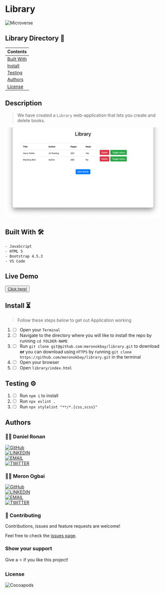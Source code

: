 # Library

![Microverse](https://img.shields.io/badge/-Microverse-6F23FF?style=for-the-badge)

## Library Directory 📙

| Contents                    |
| --------------------------- |
| [Built With](#built-with-🛠) |
| [Install](#install-⏳)      |
| [Testing](#testing-⚙️)      |
| [Authors](#authors)         |
| [License](#license)         |

## Description

> We have created a `Library` web-application that lets you create and delete books.

![img](./assets/images/main-sc.png)

## Built With 🛠

```
- JavaScript
- HTML 5
- Bootstrap 4.5.3
- VS Code
```

## Live Demo

<button> <a href="https://meronokbay.github.io/library/"> Click here!</a> </button>

## Install ⏳

> Follow these steps below to get out Application working

1. - [ ] Open your `Terminal`
2. - [ ] Navigate to the directory where you will like to install the repo by running `cd FOLDER-NAME`
3. - [ ] Run `git clone git@github.com:meronokbay/library.git` to download <b>or</b> you can download using `HTTPS` by running `git clone https://github.com/meronokbay/library.git` in the terminal
4. - [ ] Open your browser
5. - [ ] Open `library/index.html`

## Testing ⚙️

1. - [ ] Run `npm i` to install
2. - [ ] Run `npx eslint .`
3. - [ ] Run `npx stylelint "**/*.{css,scss}"`

## Authors

### 👨‍💻 Daniel Ronan

[![GitHub](https://img.shields.io/badge/-GitHub-000?style=for-the-badge&logo=GitHub&logoColor=white)](https://github.com/DcRonan) <br>
[![LINKEDIN](https://img.shields.io/badge/-LINKEDIN-0077B5?style=for-the-badge&logo=Linkedin&logoColor=white)](https://www.linkedin.com/in/danronan10/) <br>
[![EMAIL](https://img.shields.io/badge/-EMAIL-D14836?style=for-the-badge&logo=Mail.Ru&logoColor=white)](mailto:danielconnorronan@gmail.com) <br>
[![TWITTER](https://img.shields.io/badge/-TWITTER-1DA1F2?style=for-the-badge&logo=Twitter&logoColor=white)](https://twitter.com/dc_ronan)

### 👨‍💻 Meron Ogbai

[![GitHub](https://img.shields.io/badge/-GitHub-000?style=for-the-badge&logo=GitHub&logoColor=white)](https://github.com/meronokbay) <br>
[![LINKEDIN](https://img.shields.io/badge/-LINKEDIN-0077B5?style=for-the-badge&logo=Linkedin&logoColor=white)](https://linkedin.com/in/meron-ogbai/) <br>
[![EMAIL](https://img.shields.io/badge/-EMAIL-D14836?style=for-the-badge&logo=Mail.Ru&logoColor=white)](mailto:okbaymeron@gmail.com) <br>
[![TWITTER](https://img.shields.io/badge/-TWITTER-1DA1F2?style=for-the-badge&logo=Twitter&logoColor=white)](https://twitter.com/MeronDev)

### 🤝 Contributing

Contributions, issues and feature requests are welcome!

Feel free to check the [issues page](https://github.com/meronokbay/library/issues).

### Show your support

Give a ⭐️ if you like this project!

### License

![Cocoapods](https://img.shields.io/cocoapods/l/AFNetworking?color=red&style=for-the-badge)

